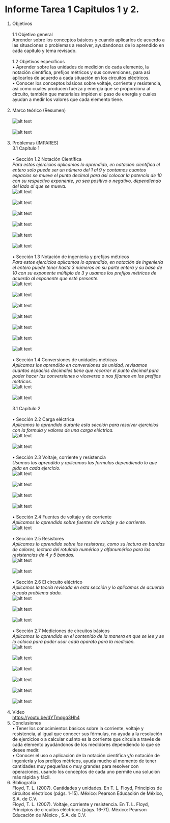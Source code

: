 # Informe Tarea 1 Capitulos 1 y 2.
1. Objetivos   <br />  
1.1 Objetivo general<br />
Aprender sobre los conceptos básicos y cuando aplicarlos de acuerdo a las situaciones o problemas a resolver, ayudandonos de lo aprendido en cada capítulo y tema revisado.<br /><br />
1.2 Objetivos específicos<br />
•	Aprender sobre las unidades de medición de cada elemento, la notación científica, prefijos métricos y sus conversiones, para así aplicarlos de acuerdo a cada situación en los circuitos eléctricos.<br />
•	Conocer los conceptos básicos sobre voltaje, corriente y resistencia, así como cuales producen fuerza y energía que se proporciona al circuito, también que materiales impiden el paso de energía y cuales ayudan a medir los valores que cada elemento tiene.<br /><br />
2. Marco teórico (Resumen)<br /><br />
![alt text](https://github.com/adtumbaco1/Informe-Tarea-1/blob/main/Teoria%20Cap%201.PNG)<br /><br />
![alt text](https://github.com/adtumbaco1/Informe-Tarea-1/blob/main/Teoria%20cap%202.jpg)<br /><br />
3. Problemas (IMPARES)<br />
3.1 Capítulo 1<br /><br />
•	Sección 1.2 Notación Científica<br />
<em>Para estos ejercicios aplicamos lo aprendido, en notación científica el entero solo puede ser un número del 1 al 9 y contamos cuantos espacios se mueve el punto decimal para así colocar la potencia de 10 con su respectivo exponente, ya sea positivo o negativo, dependiendo del lado al que se mueva.</em><br />
![alt text](https://github.com/adtumbaco1/Informe-Tarea-1/blob/main/Ejercicio%201%20cap%201.PNG)<br /><br />
![alt text](https://github.com/adtumbaco1/Informe-Tarea-1/blob/main/Ejercicio%203%20cap%201.PNG)<br /><br />
![alt text](https://github.com/adtumbaco1/Informe-Tarea-1/blob/main/Ejercicio%205%20cap%201.PNG)<br /><br />
![alt text](https://github.com/adtumbaco1/Informe-Tarea-1/blob/main/Ejercicio%207%20cap%201.PNG)<br /><br />
![alt text](https://github.com/adtumbaco1/Informe-Tarea-1/blob/main/Ejercicio%209%20cap%201.PNG)<br /><br />
![alt text](https://github.com/adtumbaco1/Informe-Tarea-1/blob/main/Ejercicio%2011%20cap%201.PNG)<br /><br />
•	Sección 1.3 Notación de ingeniería y prefijos métricos<br />
<em>Para estos ejercicios aplicamos lo aprendido, en notación de ingeniería el entero puede tener hasta 3 números en su parte entera y su base de 10 con su exponente múltiplo de 3 y usamos los prefijos métricos de acuerdo al exponente que esté presente.</em><br />
![alt text](https://github.com/adtumbaco1/Informe-Tarea-1/blob/main/Ejercicio%2013%20cap%201.PNG)<br /><br />
![alt text](https://github.com/adtumbaco1/Informe-Tarea-1/blob/main/Ejercicio%2015%20cap%201.PNG)<br /><br />
![alt text](https://github.com/adtumbaco1/Informe-Tarea-1/blob/main/Ejercicio%2017%20cap%201.PNG)<br /><br />
![alt text](https://github.com/adtumbaco1/Informe-Tarea-1/blob/main/Ejercicio%2019%20cap%201.PNG)<br /><br />
![alt text](https://github.com/adtumbaco1/Informe-Tarea-1/blob/main/Ejercicio%2021%20cap%201.PNG)<br /><br />
![alt text](https://github.com/adtumbaco1/Informe-Tarea-1/blob/main/Ejercicio%2023%20cap%201.PNG)<br /><br />
![alt text](https://github.com/adtumbaco1/Informe-Tarea-1/blob/main/Ejercicio%2025%20cap%201.PNG)<br /><br />
•	Sección 1.4 Conversiones de unidades métricas<br />
<em>Aplicamos los aprendido en conversiones de unidad, revisamos cuantos espacios decimales tiene que recorrer el punto decimal para poder hacer las conversiones o viceversa o nos fijamos en los prefijos métricos.</em><br />
![alt text](https://github.com/adtumbaco1/Informe-Tarea-1/blob/main/Ejercicio%2027%20cap%201.PNG)<br /><br />
![alt text](https://github.com/adtumbaco1/Informe-Tarea-1/blob/main/Ejercicio%2029%20cap%201.PNG)<br /><br />
3.1 Capítulo 2<br /><br />
•	Sección 2.2 Carga eléctrica<br />
<em>Aplicamos lo aprendido durante esta sección para resolver ejercicios con la formula y valores de una carga eléctrica.</em><br />
![alt text](https://github.com/adtumbaco1/Informe-Tarea-1/blob/main/Ejercicio%201%20cap%202.PNG)<br /><br />
![alt text](https://github.com/adtumbaco1/Informe-Tarea-1/blob/main/Ejercicio%203%20cap%202.PNG)<br /><br />
•	Sección 2.3 Voltaje, corriente y resistencia<br />
<em>Usamos los aprendido y aplicamos las formulas dependiendo lo que pida en cada ejercicio.</em><br />
![alt text](https://github.com/adtumbaco1/Informe-Tarea-1/blob/main/Ejercicio%205%20cap%202.PNG)<br /><br />
![alt text](https://github.com/adtumbaco1/Informe-Tarea-1/blob/main/Ejercicio%207%20cap%202.PNG)<br /><br />
![alt text](https://github.com/adtumbaco1/Informe-Tarea-1/blob/main/Ejercicio%209%20cap%202.PNG)<br /><br />
![alt text](https://github.com/adtumbaco1/Informe-Tarea-1/blob/main/Ejercicio%2011%2C13%2C15%20cap%202.PNG)<br /><br />
•	Sección 2.4 Fuentes de voltaje y de corriente<br />
<em>Aplicamos lo aprendido sobre fuentes de voltaje y de corriente.</em><br />
![alt text](https://github.com/adtumbaco1/Informe-Tarea-1/blob/main/Ejercicio%2017%2C%2019%20cap%202.PNG)<br /><br />
•	Sección 2.5 Resistores<br />
<em>Aplicamos lo aprendido sobre los resistores, como su lectura en bandas de colores, lectura del rotulado numérico y alfanumérico para las resistencias de 4 y 5 bandas.</em><br />
![alt text](https://github.com/adtumbaco1/Informe-Tarea-1/blob/main/Ejercicio%2021%2C23%20cap%202.PNG)<br /><br />
![alt text](https://github.com/adtumbaco1/Informe-Tarea-1/blob/main/Ejercicio%2025%2C27%2C29%20cap%202.PNG)<br /><br />
•	Sección 2.6 El circuito eléctrico<br />
<em>Aplicamos la teoría revisada en esta sección y lo aplicamos de acuerdo a cada problema dado.</em><br />
![alt text](https://github.com/adtumbaco1/Informe-Tarea-1/blob/main/Ejercicio%2031%20cap%202.PNG)<br /><br />
![alt text](https://github.com/adtumbaco1/Informe-Tarea-1/blob/main/Ejercicio%2033%20cap%202.PNG)<br /><br />
![alt text](https://github.com/adtumbaco1/Informe-Tarea-1/blob/main/Ejercicio%2035%20cap%202.PNG)<br /><br />
•	Sección 2.7 Mediciones de circuitos básicos<br />
<em>Aplicamos lo aprendido en el contenido de la manera en que se lee y se lo coloca para poder usar cada aparato para la medición.</em><br />
![alt text](https://github.com/adtumbaco1/Informe-Tarea-1/blob/main/Ejercicio%2037%20cap%202.PNG)<br /><br />
![alt text](https://github.com/adtumbaco1/Informe-Tarea-1/blob/main/Ejercicio%2039%20cap%202.PNG)<br /><br />
![alt text](https://github.com/adtumbaco1/Informe-Tarea-1/blob/main/Ejercicio%2041%20cap%202.PNG)<br /><br />
![alt text](https://github.com/adtumbaco1/Informe-Tarea-1/blob/main/Ejercicio%2043%20cap%202.PNG)<br /><br />
![alt text](https://github.com/adtumbaco1/Informe-Tarea-1/blob/main/Ejercicio%2045%20cap%202.PNG)<br /><br />
![alt text](https://github.com/adtumbaco1/Informe-Tarea-1/blob/main/Ejercicio%2047%20cap%202.PNG)<br /><br />
4. Video<br />
https://youtu.be/dYTmqgq3Hh4
5. Conclusiones <br />
•	Tener los conocimientos básicos sobre la corriente, voltaje y resistencia, al igual que conocer sus fórmulas, no ayuda a la resolución de ejercicios o a calcular cuánto es la corriente que circula a través de cada elemento ayudándonos de los medidores dependiendo lo que se desee medir.<br />
•	Conocer el uso o aplicación de la notación científica y/o notación de ingeniería y los prefijos métricos, ayuda mucho al momento de tener cantidades muy pequeñas o muy grandes para resolver con operaciones, usando los conceptos de cada uno permite una solución más rápida y fácil.<br />
6. Bibliografía <br />
Floyd, T. L. (2007). Cantidades y unidades. En T. L. Floyd, Principios de circuitos eléctricos (págs. 1-15). México: Pearson Educación de México, S.A. de C.V.<br />
Floyd, T. L. (2007). Voltaje, corriente y resistencia. En T. L. Floyd, Principios de circuitos eléctricos (págs. 16-71). México: Pearson Educación de México , S.A. de C.V.<br />

